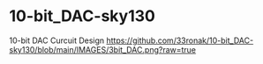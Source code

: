 # 10-bit_DAC-sky130
10-bit DAC Curcuit Design
https://github.com/33ronak/10-bit_DAC-sky130/blob/main/IMAGES/3bit_DAC.png?raw=true
